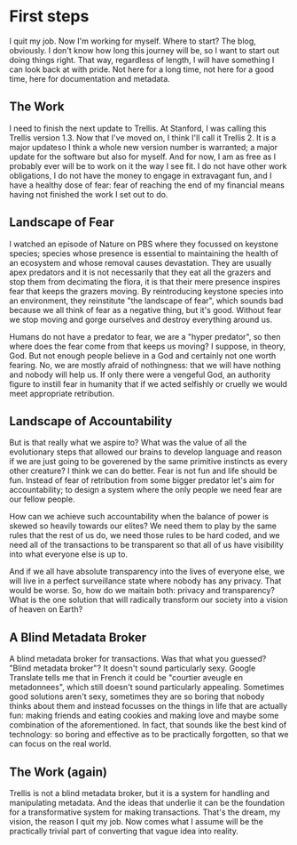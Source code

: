 # First steps

I quit my job. Now I'm working for myself. Where to start? The blog, obviously. I don't know how long this journey will be, so I want to start out doing things right. That way, regardless of length, I will have something I can look back at with pride. Not here for a long time, not here for a good time, here for documentation and metadata.

## The Work

I need to finish the next update to Trellis. At Stanford, I was calling this Trellis version 1.3. Now that I've moved on, I think I'll call it Trellis 2. It is a major updateso I think a whole new version number is warranted; a major update for the software but also for myself. And for now, I am as free as I probably ever will be to work on it the way I see fit. I do not have other work obligations, I do not have the money to engage in extravagant fun, and I have a healthy dose of fear: fear of reaching the end of my financial means having not finished the work I set out to do.

## Landscape of Fear

I watched an episode of Nature on PBS where they focussed on keystone species; species whose presence is essential to maintaining the health of an ecosystem and whose removal causes devastation. They are usually apex predators and it is not necessarily that they eat all the grazers and stop them from decimating the flora, it is that their mere presence inspires fear that keeps the grazers moving. By reintroducing keystone species into an environment, they reinstitute "the landscape of fear", which sounds bad because we all think of fear as a negative thing, but it's good. Without fear we stop moving and gorge ourselves and destroy everything around us.

Humans do not have a predator to fear, we are a "hyper predator", so then where does the fear come from that keeps us moving? I suppose, in theory, God. But not enough people believe in a God and certainly not one worth fearing. No, we are mostly afraid of nothingness: that we will have nothing and nobody will help us. If only there were a vengeful God, an authority figure to instill fear in humanity that if we acted selfishly or cruelly we would meet appropriate retribution.

## Landscape of Accountability

But is that really what we aspire to? What was the value of all the evolutionary steps that allowed our brains to develop language and reason if we are just going to be goverened by the same primitive instincts as every other creature? I think we can do better. Fear is not fun and life should be fun. Instead of fear of retribution from some bigger predator let's aim for accountability; to design a system where the only people we need fear are our fellow people.

How can we achieve such accountability when the balance of power is skewed so heavily towards our elites? We need them to play by the same rules that the rest of us do, we need those rules to be hard coded, and we need all of the transactions to be transparent so that all of us have visibility into what everyone else is up to.

And if we all have absolute transparency into the lives of everyone else, we will live in a perfect surveillance state where nobody has any privacy. That would be worse. So, how do we maitain both: privacy and transparency? What is the one solution that will radically transform our society into a vision of heaven on Earth? 

## A Blind Metadata Broker

A blind metadata broker for transactions. Was that what you guessed? "Blind metadata broker"? It doesn't sound particularly sexy. Google Translate tells me that in French it could be "courtier aveugle en metadonnees", which still doesn't sound particularly appealing. Sometimes good solutions aren't sexy, sometimes they are so boring that nobody thinks about them and instead focusses on the things in life that are actually fun: making friends and eating cookies and making love and maybe some combination of the aforementioned. In fact, that sounds like the best kind of technology: so boring and effective as to be practically forgotten, so that we can focus on the real world.

## The Work (again)

Trellis is not a blind metadata broker, but it is a system for handling and manipulating metadata. And the ideas that underlie it can be the foundation for a transformative system for making transactions. That's the dream, my vision, the reason I quit my job. Now comes what I assume will be the practically trivial part of converting that vague idea into reality.
